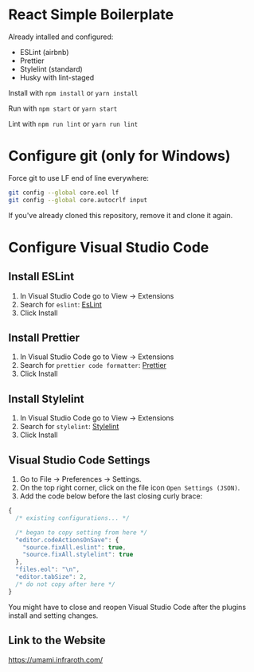 # React Simple Boilerplate

Already intalled and configured:
* ESLint (airbnb)
* Prettier
* Stylelint (standard)
* Husky with lint-staged

Install with `npm install` or `yarn install`

Run with `npm start` or `yarn start`

Lint with `npm run lint` or `yarn run lint`

# Configure git (only for Windows)

Force git to use LF end of line everywhere:

```bash
git config --global core.eol lf
git config --global core.autocrlf input
```

If you've already cloned this repository, remove it and clone it again.

# Configure Visual Studio Code

## Install ESLint

1. In Visual Studio Code go to View -> Extensions
2. Search for `eslint`: [EsLint](https://marketplace.visualstudio.com/items?itemName=dbaeumer.vscode-eslint)
3. Click Install

## Install Prettier

1. In Visual Studio Code go to View -> Extensions
2. Search for `prettier code formatter`: [Prettier](https://marketplace.visualstudio.com/items?itemName=esbenp.prettier-vscode)
3. Click Install

## Install Stylelint

1. In Visual Studio Code go to View -> Extensions
2. Search for `stylelint`: [Stylelint](https://marketplace.visualstudio.com/items?itemName=stylelint.vscode-stylelint)
3. Click Install

## Visual Studio Code Settings

1. Go to File -> Preferences -> Settings.
2. On the top right corner, click on the file icon `Open Settings (JSON)`.
3. Add the code below before the last closing curly brace:

```js
{
  /* existing configurations... */

  /* began to copy setting from here */
  "editor.codeActionsOnSave": {
    "source.fixAll.eslint": true,
    "source.fixAll.stylelint": true
  },
  "files.eol": "\n",
  "editor.tabSize": 2,
  /* do not copy after here */
}
```

You might have to close and reopen Visual Studio Code after the plugins install and setting changes.

## Link to the Website

https://umami.infraroth.com/

